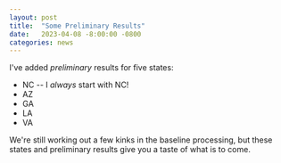 ```yaml
---
layout: post
title:  "Some Preliminary Results"
date:   2023-04-08 -8:00:00 -0800
categories: news
---
```

I've added *preliminary* results for five states:

- NC -- I *always* start with NC!
- AZ
- GA
- LA
- VA

We're still working out a few kinks in the baseline processing, but these states and preliminary results give you a taste of what is to come.
